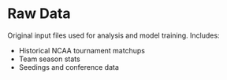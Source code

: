 # Raw Data

Original input files used for analysis and model training.
Includes:
- Historical NCAA tournament matchups
- Team season stats
- Seedings and conference data
